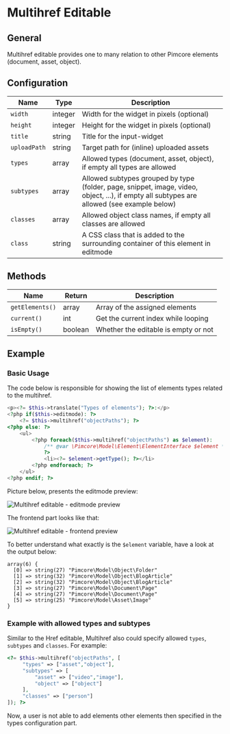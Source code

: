 # Multihref Editable

## General
Multihref editable provides one to many relation to other Pimcore elements (document, asset, object). 


## Configuration 

| Name           | Type      | Description                                                                                                                                                     |
|----------------|-----------|-----------------------------------------------------------------------------------------------------------------------------------------------------------------|
| `width`        | integer   | Width for the widget in pixels (optional)                                                                                                                       |
| `height`       | integer   | Height for the widget in pixels  (optional)                                                                                                                     |
| `title`        | string    | Title for the input-widget                                                                                                                                      |
| `uploadPath`   | string    | Target path for (inline) uploaded assets                                                                                                                        |
| `types`        | array     | Allowed types (document, asset, object), if empty all types are allowed                                                                                         |
| `subtypes`     | array     | Allowed subtypes grouped by type (folder, page, snippet, image, video, object, ...), if empty all subtypes are allowed (see example below)                      |
| `classes`      | array     | Allowed object class names, if empty all classes are allowed                                                                                                    |
| `class`        | string    | A CSS class that is added to the surrounding container of this element in editmode                                                                              |

## Methods

| Name            | Return   | Description                          |
|-----------------|----------|--------------------------------------|
| `getElements()` | array    | Array of the assigned elements       |
| `current()`     | int      | Get the current index while looping  |
| `isEmpty()`     | boolean  | Whether the editable is empty or not |


## Example

### Basic Usage

The code below is responsible for showing the list of elements types related to the multihref. 

```php
<p><?= $this->translate("Types of elements"); ?>:</p>
<?php if($this->editmode): ?>
    <?= $this->multihref("objectPaths"); ?>
<?php else: ?>
    <ul>
        <?php foreach($this->multihref("objectPaths") as $element):
            /** @var \Pimcore\Model\Element\ElementInterface $element */
            ?>
            <li><?= $element->getType(); ?></li>
        <?php endforeach; ?>
    </ul>
<?php endif; ?>
```

Picture below, presents the editmode preview:

![Multihref editable - editmode preview](../../img/editables_multihref_editmode_preview.png)

The frontend part looks like that:

![Multihref editable - frontend preview](../../img/editables_multihref_preview.png)

To better understand what exactly is the `$element` variable, have a look at the output below:

```
array(6) {
  [0] => string(27) "Pimcore\Model\Object\Folder"
  [1] => string(32) "Pimcore\Model\Object\BlogArticle"
  [2] => string(32) "Pimcore\Model\Object\BlogArticle"
  [3] => string(27) "Pimcore\Model\Document\Page"
  [4] => string(27) "Pimcore\Model\Document\Page"
  [5] => string(25) "Pimcore\Model\Asset\Image"
}
```



### Example with allowed types and subtypes
Similar to the Href editable, Multihref also could specify allowed `types`, `subtypes` and `classes`. 
For example:
```php
<?= $this->multihref("objectPaths", [
     "types" => ["asset","object"],
     "subtypes" => [
         "asset" => ["video","image"],
         "object" => ["object"]
     ],
     "classes" => ["person"]
]); ?>
```

Now, a user is not able to add elements other elements then specified in the types configuration part.


